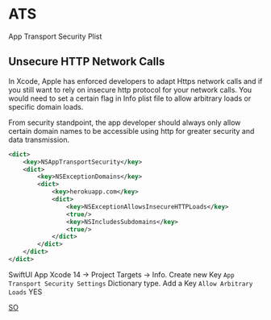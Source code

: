 # ATS

App Transport Security Plist

## Unsecure HTTP Network Calls


In Xcode, Apple has enforced developers to adapt Https network calls and if you still want to rely on insecure http protocol for your network calls.
You would need to set a certain flag in Info plist file to allow arbitrary loads or specific domain loads.

From security standpoint, the app developer should always only allow certain domain names to be accessible using http for greater security and data transmission.

```xml
<dict>
	<key>NSAppTransportSecurity</key>
	<dict>
		<key>NSExceptionDomains</key>
		<dict>
			<key>herokuapp.com</key>
			<dict>
                <key>NSExceptionAllowsInsecureHTTPLoads</key>
                <true/>
                <key>NSIncludesSubdomains</key>
                <true/>
            </dict>
		</dict>
	</dict>
</dict>
```

SwiftUI App Xcode 14
-> Project Targets -> Info.
Create new Key `App Transport Security Settings` Dictionary type.
Add a Key `Allow Arbitrary Loads` YES

[SO](https://stackoverflow.com/questions/32892121/xcode-7-1-beta-2-disable-ats/32894812#32894812)
